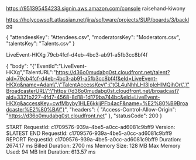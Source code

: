https://951395454233.signin.aws.amazon.com/console
raisehand-kiwony

https://holycowsoft.atlassian.net/jira/software/projects/SUP/boards/3/backlog

{
  "attendeesKey": "Attendees.csv",
  "moderatorsKey": "Moderators.csv",
  "talentsKey": "Talents.csv"
}


LiveEvent-HKXg
79cb4fcf-d4eb-4bc3-ab91-a5fb3cc8bf4f

{
  "body": "{\"EventId\":\"LiveEvent-HKXg\",\"TalentURL\":\"https://d36o0mudabg0st.cloudfront.net/talent?aId=79cb4fcf-d4eb-4bc3-ab91-a5fb3cc8bf4f&eId=LiveEvent-HKXg&name=Adam\",\"TalentAccessKey\":\"tGL4uNhhLHl3IpIeHlMQihOr\",\"BroadcasterURL\":\"https://d36o0mudabg0st.cloudfront.net/broadcast?aId=3321b227-4fd7-4568-8d18-1d179ba744bc&eId=LiveEvent-HKXg&accessKey=cwfMbyby1HLE6kkjjPFb4acF&name=%E2%80%B9Broadcaster%E2%80%BA\"}",
  "headers": {
    "Access-Control-Allow-Origin": "https://d36o0mudabg0st.cloudfront.net"
  },
  "statusCode": 200
}

START RequestId: c1709576-939a-4be5-a0cc-ad6081c9bff9 Version: $LATEST
END RequestId: c1709576-939a-4be5-a0cc-ad6081c9bff9
REPORT RequestId: c1709576-939a-4be5-a0cc-ad6081c9bff9	Duration: 2674.17 ms	Billed Duration: 2700 ms	Memory Size: 128 MB	Max Memory Used: 94 MB	Init Duration: 613.57 ms